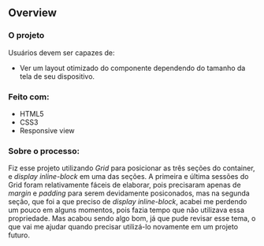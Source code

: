 ## Overview

### O projeto

Usuários devem ser capazes de:

- Ver um layout otimizado do componente dependendo do tamanho da tela de seu dispositivo.

### Feito com:

- HTML5
- CSS3 
- Responsive view

### Sobre o processo:

Fiz esse projeto utilizando _Grid_ para posicionar as três seções do container, e _display inline-block_ em uma das seções. A primeira e última sessões do Grid foram relativamente fáceis de elaborar, pois precisaram apenas de _margin_ e _padding_ para serem devidamente posiconados, mas na segunda seção, que foi a que preciso de _display inline-block_, acabei me perdendo um pouco em alguns momentos, pois fazia tempo que não utilizava essa propriedade. Mas acabou sendo algo bom, já que pude revisar esse tema, o que vai me ajudar quando precisar utilizá-lo novamente em um projeto futuro.  
